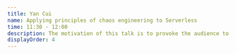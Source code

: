 ```yaml
---
title: Yan Cui
name: Applying principles of chaos engineering to Serverless
time: 11:30 - 12:00
description: The motivation of this talk is to provoke the audience to think about the failure modes that exists in their serverless architecture and how they can discover them early by applying the principles of chaos engineering. Serverless architectures have more inherent chaos and complexity than their serverful counterparts, and, we have less control over their runtime behaviour! For instance&#58; * smaller unit of deployment, means there are more of them, and each of these “units” is a boundary that needs to be hardened (for security and failure resilience) * it’s more difficult to harden around the boundaries simply because there are so many more of them * more intermediate services (dynamodb, kinesis, SNS, S3, API Gateway to name a few), each with their own failure modes * there are more configurations overall (timeout, IAM permissions, application config, etc.) therefore more opportunities for misconfiguration
displayOrder: 4
---
```

